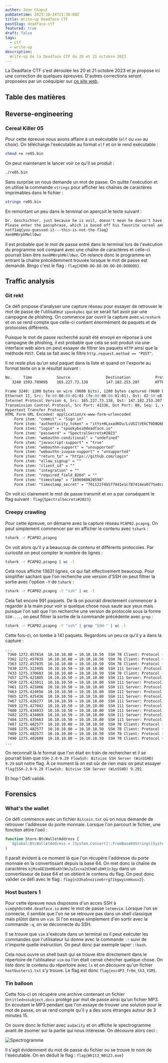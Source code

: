 ```yaml
---
author: Jean Chaput
pubDatetime: 2023-10-24T21:36:00Z
title: Write-up Deadface CTF
postSlug: deadface-ctf
featured: true
draft: false
tags:
  - ctf
  - write-up
description:
  Write-up de la Deadface CTF du 20 et 21 octobre 2023
---
```


La Deadface CTF s'est déroulée les 20 et 21 octobre 2023 et je propose ici une correction de quelques épreuves. D'autres corrections seront proposées par un coéquipier sur [ce site web](https://www.enzo-cadoni.fr).

## Table des matières

## Reverse-engineering

### Cereal Killer 05

Pour cette épreuve nous avons affaire à un exécutable (`elf` ou `exe` au choix). On télécharge l'exécutable au format `elf` et on le rend exécutable :

```sh
chmod +x re05.bin
```

On peut maintenant le lancer voir ce qu'il se produit :

```sh
./re05.bin
```

Sans surprise on nous demande un mot de passe. On quitte l'exécution et on utilise la commande `strings` pour afficher les chaînes de caractères imprimables dans le fichier :

```sh
strings re05.bin
```

En remontant un peu dans le terminal on aperçoit le texte suivant :

```md
Dr. Geschichter, just because he is evil, doesn't mean he doesn't have a favorite cereal.
Please enter the passphrase, which is based off his favorite cereal and entity:
notf1aq{you-guessed-it---this-is-not-the-f1aq}
Xen0M0rphMell0wz
```

Il est probable que le mot de passe entré dans le terminal lors de l'exécution du programme soit comparé avec une chaîne de caractères et celle-ci pourrait bien être `Xen0M0rphMell0wz`. On relance donc le programme en entrant la chaîne précédemment trouvée lorsque le mot de passe est demandé. Bingo c'est le flag : `flag{XENO-DO-DO-DO-DO-DO-DOOOOO}`.

## Traffic analysis

### Git rekt

Ce défi propose d'analyser une capture réseau pour essayer de retrouver le mot de passe de l'utilisateur `spookyboi` qui se serait fait avoir par une campagne de phishing. On commence par ouvrir la capture avec `wireshark` et on se rend compte que celle-ci contient énormément de paquets et de protocoles différents. 

Puisque le mot de passe recherché aurait été envoyé en réponse à une campagne de phishing, il est probable que cela se soit produit via une interface web alors on peut essayer de filtrer les paquets `HTTP` ainsi que la méthode `POST`. Cela se fait avec le filtre `http.request.method == "POST"`.

Il ne reste plus qu'un seul paquet dans la liste et quand on l'exporte au format texte  on a le résultat suivant :

```md
No.     Time           Source                Destination           Protocol Length Info
   3240 1593.789095    165.227.73.138        147.182.253.207       HTTP     1200   POST /session HTTP/1.1  (application/x-www-form-urlencoded)

Frame 3240: 1200 bytes on wire (9600 bits), 1200 bytes captured (9600 bits)
Ethernet II, Src: fe:00:00:00:01:01 (fe:00:00:00:01:01), Dst: 02:50:e8:ba:d7:30 (02:50:e8:ba:d7:30)
Internet Protocol Version 4, Src: 165.227.73.138, Dst: 147.182.253.207
Transmission Control Protocol, Src Port: 41336, Dst Port: 80, Seq: 1, Ack: 1, Len: 1134
Hypertext Transfer Protocol
HTML Form URL Encoded: application/x-www-form-urlencoded
    Form item: "commit" = "Sign in"
    Form item: "authenticity_token" = "itYs+HLxxadKOu/LcUSIlVEkCT0DBQ6EwYw2TO0D28Za9lQoiAGqbgjQ0p2IewNCvvtRkN0XcJrK5Me1ndYRvw=="
    Form item: "login" = "spookyboi@deadface.io"
    Form item: "password" = "SpectralSecrets#2023"
    Form item: "webauthn-conditional" = "undefined"
    Form item: "javascript-support" = "true"
    Form item: "webauthn-support" = "unsupported"
    Form item: "webauthn-iuvpaa-support" = "unsupported"
    Form item: "return_to" = "https://github.com/login"
    Form item: "allow_signup" = ""
    Form item: "client_id" = ""
    Form item: "integration" = ""
    Form item: "required_field_826d" = ""
    Form item: "timestamp" = "1696980020598"
    Form item: "timestamp_secret" = "701122f4b577941e1c787414ea0775e8cd9e974f8c5b46eceff028a721e9d713"
```

On voit ici clairement le mot de passe transmit et on a par conséquent le flag suivant : `flag{SpectralSecrets#2023}`

### Creepy crawling

Pour cette épreuve, on démarre avec la capture réseau `PCAP02.pcapng`. On peut simplement commencer par en afficher le contenu avec `tshark` :

```sh
tshark -r PCAP02.pcapng
```

On voit alors qu'il y a beaucoup de contenu et différents protocoles. Par curiosité on peut compter le nombre de lignes :

```sh
tshark -r PCAP02.pcapng | wc -l
```

Cela nous affiche 13631 lignes, ce qui fait effectivement beaucoup. Pour simplifier sachant que l'on recherche une version d'SSH on peut filtrer la sortie avec l'option `-Y` de `tshark` :

```sh
tshark -r PCAP02.pcapng -Y "ssh" | wc -l
```

Cela fait encore 991 paquets. De là on pourrait directement commencer à regarder à la main pour voir si quelque chose nous saute aux yeux mais puisque l'on sait que l'on recherche une version de protocole sous la forme `SSH-...`, on peut filtrer la sortie de la commande précédente avec `grep` :

```sh
tshark -r PCAP02.pcapng -Y "ssh" | grep "SSH-" | wc -l
```

Cette fois-ci, on tombe à 141 paquets. Regardons un peu ce qu'il y a dans la capture :

```md
...
 7360 1272.457814  10.10.10.80 → 10.10.10.50  SSH 78 Client: Protocol (SSH-2.0-libssh2_1.10.0)
 7362 1272.457835  10.10.10.80 → 10.10.10.50  SSH 78 Client: Protocol (SSH-2.0-libssh2_1.10.0)
 7363 1272.457835  10.10.10.80 → 10.10.10.50  SSH 78 Client: Protocol (SSH-2.0-libssh2_1.10.0)
 7430 1275.322495  10.10.10.50 → 10.10.10.80  SSH 111 Server: Protocol (SSH-2.0-9.29 FlowSsh: Bitvise SSH Server (WinSSHD) 9.29)
 7433 1275.370603  10.10.10.80 → 10.10.10.50  SSH 78 Client: Protocol (SSH-2.0-libssh2_1.10.0)
 7457 1275.421885  10.10.10.50 → 10.10.10.80  SSH 111 Server: Protocol (SSH-2.0-9.29 FlowSsh: Bitvise SSH Server (WinSSHD) 9.29)
 7459 1275.423011  10.10.10.50 → 10.10.10.80  SSH 111 Server: Protocol (SSH-2.0-9.29 FlowSsh: Bitvise SSH Server (WinSSHD) 9.29)
 7461 1275.423866  10.10.10.50 → 10.10.10.80  SSH 111 Server: Protocol (SSH-2.0-9.29 FlowSsh: Bitvise SSH Server (WinSSHD) 9.29)
 7463 1275.424656  10.10.10.50 → 10.10.10.80  SSH 111 Server: Protocol (SSH-2.0-9.29 FlowSsh: Bitvise SSH Server (WinSSHD) 9.29)
 7465 1275.425436  10.10.10.50 → 10.10.10.80  SSH 111 Server: Protocol (SSH-2.0-9.29 FlowSsh: Bitvise SSH Server (WinSSHD) 9.29)
 7467 1275.426277  10.10.10.50 → 10.10.10.80  SSH 111 Server: Protocol (SSH-2.0-9.29 FlowSsh: Bitvise SSH Server (WinSSHD) 9.29)
 7469 1275.427042  10.10.10.50 → 10.10.10.80  SSH 111 Server: Protocol (SSH-2.0-9.29 FlowSsh: Bitvise SSH Server (WinSSHD) 9.29)
 7480 1275.434033  10.10.10.50 → 10.10.10.80  SSH 111 Server: Protocol (SSH-2.0-9.29 FlowSsh: Bitvise SSH Server (WinSSHD) 9.29)
 7482 1275.434869  10.10.10.50 → 10.10.10.80  SSH 111 Server: Protocol (SSH-2.0-9.29 FlowSsh: Bitvise SSH Server (WinSSHD) 9.29)
 7484 1275.435663  10.10.10.50 → 10.10.10.80  SSH 111 Server: Protocol (SSH-2.0-9.29 FlowSsh: Bitvise SSH Server (WinSSHD) 9.29)
 7487 1275.482577  10.10.10.80 → 10.10.10.50  SSH 78 Client: Protocol (SSH-2.0-libssh2_1.10.0)
 7488 1275.482577  10.10.10.80 → 10.10.10.50  SSH 78 Client: Protocol (SSH-2.0-libssh2_1.10.0)
 7489 1275.482577  10.10.10.80 → 10.10.10.50  SSH 78 Client: Protocol (SSH-2.0-libssh2_1.10.0)
 7490 1275.482609  10.10.10.80 → 10.10.10.50  SSH 78 Client: Protocol (SSH-2.0-libssh2_1.10.0)
...
```

On reconnaît là le format que l'on était en train de rechercher et il se pourrait bien que `SSH-2.0-9.29 FlowSsh: Bitvise SSH Server (WinSSHD) 9.29` soit notre flag. À ce moment là on est sûr de rien mais on peut essayer `flag{SSH-2.0-9.29 FlowSsh: Bitvise SSH Server (WinSSHD) 9.29}`.

Et hop ! Défi validé.

## Forensics

### What's the wallet

Ce défi commence avec un fichier `Bitcoin.txt` où on nous demande de retrouver l'addresse du porte monnaie. Lorsque l'on parcourt le fichier, une fonction attire l'oeil :

```js
function Store-BtcWalletAddress {
  `$global:BtcWalletAddress = [System.Convert]::FromBase64String([System.Text.Encoding]::UTF8.GetBytes('bjMzaGE1bm96aXhlNnJyZzcxa2d3eWlubWt1c3gy'))
}
```

Il paraît évident à ce moment là que l'on récupère l'addresse du porte monnaie en la convertissant depuis la base 64. On met donc la chaîne de caractères `bjMzaGE1bm96aXhlNnJyZzcxa2d3eWlubWt1c3gy` dans un convertisseur de base 64 et on obtient le contenu du flag. On peut donc valider ce défi avec le flag : `flag{n33ha5nozixe6rrg71kgwyinmkusx2}`.

### Host busters 1

Pour cette épreuve nous disposons d'un acces SSH à `vim@gh0st404.deadface.io` avec le mot de passe `letmevim`. Lorsque l'on se connecte, il semble que l'on ne se retrouve pas dans un shell classique mais plûtot dans un `vim`. Si l'on essaye simplement d'en sortir avec la commande `:q`, on se déconnecte du SSH. 

Il se trouve que `vim` s'exécute dans un terminal ou il peut exécuter les commandes que l'utilisateur lui donne avec la commande `:!` suivi de n'importe quelle instruction. On peut donc par exemple taper `:!bash`.

Cela nous ouvre un shell bash qui se trouve être directement dans le répertoire de l'utilisateur `vim` ou l'on était censé chercher quelque chose. On liste donc le contenu du répertoire avec `ls` et on découvre qu'un fichier `hostbusters1.txt` s'y trouve. Le flag est donc `flag{esc4P3_fr0m_th3_V1M}`.

### Tin balloon

Cette fois-ci on récupère une archive contenant un fichier `Untitlednosubject.docx` protégé par mot de passe ainsi qu'un fichier MP3. En écoutant le MP3 pendant que l'on essaye de trouver une solution pour le mot de passe, on se rend compte qu'il y a des sons étranges autour de 3 minutes 15. 

On ouvre donc le fichier avec `audacity` et on affiche le spectrogramme avant de zoomer sur la partie qui nous intéresse. On découvre alors ceci :

![Spectrogramme](@assets/images/spectrogram.png)

Il s'agit évidemment du mot de passe du fichier ou se trouve le nom de l'exécutable. On en déduit le flag : `flag{Wh1t3_N01Z3.exe}`